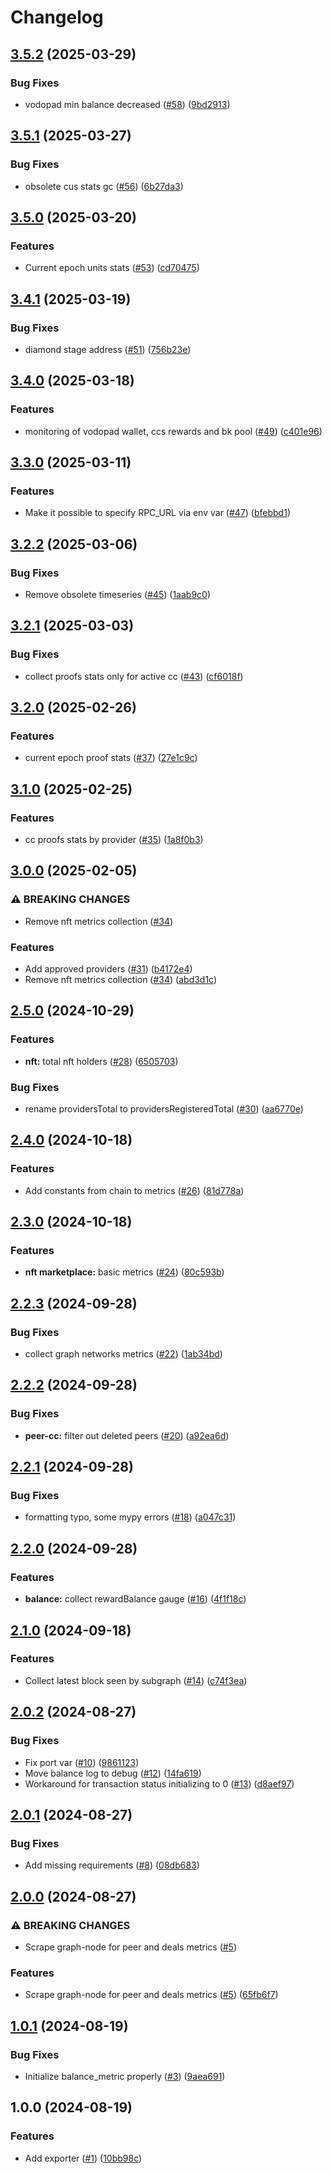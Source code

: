 # Changelog

## [3.5.2](https://github.com/fluencelabs/fluence-network-exporter/compare/v3.5.1...v3.5.2) (2025-03-29)


### Bug Fixes

* vodopad min balance decreased ([#58](https://github.com/fluencelabs/fluence-network-exporter/issues/58)) ([9bd2913](https://github.com/fluencelabs/fluence-network-exporter/commit/9bd29133551a83c485500da0bfe512eb5febef59))

## [3.5.1](https://github.com/fluencelabs/fluence-network-exporter/compare/v3.5.0...v3.5.1) (2025-03-27)


### Bug Fixes

* obsolete cus stats gc ([#56](https://github.com/fluencelabs/fluence-network-exporter/issues/56)) ([6b27da3](https://github.com/fluencelabs/fluence-network-exporter/commit/6b27da3babd794cfd9a77cc5284e51c3d9b4724f))

## [3.5.0](https://github.com/fluencelabs/fluence-network-exporter/compare/v3.4.1...v3.5.0) (2025-03-20)


### Features

* Current epoch units stats ([#53](https://github.com/fluencelabs/fluence-network-exporter/issues/53)) ([cd70475](https://github.com/fluencelabs/fluence-network-exporter/commit/cd70475578f7085a7666a6e4c933ad32696c70a1))

## [3.4.1](https://github.com/fluencelabs/fluence-network-exporter/compare/v3.4.0...v3.4.1) (2025-03-19)


### Bug Fixes

* diamond stage address  ([#51](https://github.com/fluencelabs/fluence-network-exporter/issues/51)) ([756b23e](https://github.com/fluencelabs/fluence-network-exporter/commit/756b23ed1549350596b8e4987f84ebfc02850361))

## [3.4.0](https://github.com/fluencelabs/fluence-network-exporter/compare/v3.3.0...v3.4.0) (2025-03-18)


### Features

* monitoring of vodopad wallet, ccs rewards and bk pool ([#49](https://github.com/fluencelabs/fluence-network-exporter/issues/49)) ([c401e96](https://github.com/fluencelabs/fluence-network-exporter/commit/c401e968c72336d5ca5be8852328591b02b2bcee))

## [3.3.0](https://github.com/fluencelabs/fluence-network-exporter/compare/v3.2.2...v3.3.0) (2025-03-11)


### Features

* Make it possible to specify RPC_URL via env var ([#47](https://github.com/fluencelabs/fluence-network-exporter/issues/47)) ([bfebbd1](https://github.com/fluencelabs/fluence-network-exporter/commit/bfebbd159410617f19540fb9b936cde849f27ce6))

## [3.2.2](https://github.com/fluencelabs/fluence-network-exporter/compare/v3.2.1...v3.2.2) (2025-03-06)


### Bug Fixes

* Remove obsolete timeseries ([#45](https://github.com/fluencelabs/fluence-network-exporter/issues/45)) ([1aab9c0](https://github.com/fluencelabs/fluence-network-exporter/commit/1aab9c0394dbe83e7359053f36e244bfc4157abc))

## [3.2.1](https://github.com/fluencelabs/fluence-network-exporter/compare/v3.2.0...v3.2.1) (2025-03-03)


### Bug Fixes

* collect proofs stats only for active cc ([#43](https://github.com/fluencelabs/fluence-network-exporter/issues/43)) ([cf6018f](https://github.com/fluencelabs/fluence-network-exporter/commit/cf6018f4cf9f52adcb8dacaf05adb035eeedbb85))

## [3.2.0](https://github.com/fluencelabs/fluence-network-exporter/compare/v3.1.0...v3.2.0) (2025-02-26)


### Features

* current epoch proof stats ([#37](https://github.com/fluencelabs/fluence-network-exporter/issues/37)) ([27e1c9c](https://github.com/fluencelabs/fluence-network-exporter/commit/27e1c9c94b7a2b73b41f6e6688114dc2cfbe2325))

## [3.1.0](https://github.com/fluencelabs/fluence-network-exporter/compare/v3.0.0...v3.1.0) (2025-02-25)


### Features

* cc proofs stats by provider ([#35](https://github.com/fluencelabs/fluence-network-exporter/issues/35)) ([1a8f0b3](https://github.com/fluencelabs/fluence-network-exporter/commit/1a8f0b344e6bd8ceadad8eb994091bdf8987a0c8))

## [3.0.0](https://github.com/fluencelabs/fluence-network-exporter/compare/v2.5.0...v3.0.0) (2025-02-05)


### ⚠ BREAKING CHANGES

* Remove nft metrics collection ([#34](https://github.com/fluencelabs/fluence-network-exporter/issues/34))

### Features

* Add approved providers ([#31](https://github.com/fluencelabs/fluence-network-exporter/issues/31)) ([b4172e4](https://github.com/fluencelabs/fluence-network-exporter/commit/b4172e45e1b136a38b250e3c9c996c85634f40f7))
* Remove nft metrics collection ([#34](https://github.com/fluencelabs/fluence-network-exporter/issues/34)) ([abd3d1c](https://github.com/fluencelabs/fluence-network-exporter/commit/abd3d1c6e57317827312ab257a8c773392112d4b))

## [2.5.0](https://github.com/fluencelabs/fluence-network-exporter/compare/v2.4.0...v2.5.0) (2024-10-29)


### Features

* **nft:** total nft holders ([#28](https://github.com/fluencelabs/fluence-network-exporter/issues/28)) ([6505703](https://github.com/fluencelabs/fluence-network-exporter/commit/65057030522902eb6e28b25a0e562741e9ea9447))


### Bug Fixes

* rename providersTotal to providersRegisteredTotal ([#30](https://github.com/fluencelabs/fluence-network-exporter/issues/30)) ([aa6770e](https://github.com/fluencelabs/fluence-network-exporter/commit/aa6770eb3f9d92ac659a6c6554fcd6848de9aa56))

## [2.4.0](https://github.com/fluencelabs/fluence-network-exporter/compare/v2.3.0...v2.4.0) (2024-10-18)


### Features

* Add constants from chain to metrics ([#26](https://github.com/fluencelabs/fluence-network-exporter/issues/26)) ([81d778a](https://github.com/fluencelabs/fluence-network-exporter/commit/81d778a03b88d1fd7d337cae3a869f0a9713251d))

## [2.3.0](https://github.com/fluencelabs/fluence-network-exporter/compare/v2.2.3...v2.3.0) (2024-10-18)


### Features

* **nft marketplace:** basic metrics ([#24](https://github.com/fluencelabs/fluence-network-exporter/issues/24)) ([80c593b](https://github.com/fluencelabs/fluence-network-exporter/commit/80c593bd90798372b1d5872c21df7f6c94f99184))

## [2.2.3](https://github.com/fluencelabs/fluence-network-exporter/compare/v2.2.2...v2.2.3) (2024-09-28)


### Bug Fixes

* collect graph networks metrics ([#22](https://github.com/fluencelabs/fluence-network-exporter/issues/22)) ([1ab34bd](https://github.com/fluencelabs/fluence-network-exporter/commit/1ab34bd9ee88247e4919a54358dbe9e930990e01))

## [2.2.2](https://github.com/fluencelabs/fluence-network-exporter/compare/v2.2.1...v2.2.2) (2024-09-28)


### Bug Fixes

* **peer-cc:** filter out deleted peers ([#20](https://github.com/fluencelabs/fluence-network-exporter/issues/20)) ([a92ea6d](https://github.com/fluencelabs/fluence-network-exporter/commit/a92ea6d0bb4b4b772d15f200880d2963a5adc87a))

## [2.2.1](https://github.com/fluencelabs/fluence-network-exporter/compare/v2.2.0...v2.2.1) (2024-09-28)


### Bug Fixes

* formatting typo, some mypy errors ([#18](https://github.com/fluencelabs/fluence-network-exporter/issues/18)) ([a047c31](https://github.com/fluencelabs/fluence-network-exporter/commit/a047c311c6ff5d2b2bcfb8c3e69a4962b5e00586))

## [2.2.0](https://github.com/fluencelabs/fluence-network-exporter/compare/v2.1.0...v2.2.0) (2024-09-28)


### Features

* **balance:** collect rewardBalance gauge ([#16](https://github.com/fluencelabs/fluence-network-exporter/issues/16)) ([4f1f18c](https://github.com/fluencelabs/fluence-network-exporter/commit/4f1f18c446e32473c55b671c028921e26bf3b70d))

## [2.1.0](https://github.com/fluencelabs/fluence-network-exporter/compare/v2.0.2...v2.1.0) (2024-09-18)


### Features

* Collect latest block seen by subgraph ([#14](https://github.com/fluencelabs/fluence-network-exporter/issues/14)) ([c74f3ea](https://github.com/fluencelabs/fluence-network-exporter/commit/c74f3ea472ea59c4319ef51e9cb3b29de5d12103))

## [2.0.2](https://github.com/fluencelabs/fluence-network-exporter/compare/v2.0.1...v2.0.2) (2024-08-27)


### Bug Fixes

* Fix port var ([#10](https://github.com/fluencelabs/fluence-network-exporter/issues/10)) ([9861123](https://github.com/fluencelabs/fluence-network-exporter/commit/9861123d984f295f6ca4aac561f22e1e739a1713))
* Move balance log to debug ([#12](https://github.com/fluencelabs/fluence-network-exporter/issues/12)) ([14fa619](https://github.com/fluencelabs/fluence-network-exporter/commit/14fa619af76d8022656dfe4c3d23bb085c256c04))
* Workaround for transaction status initializing to 0 ([#13](https://github.com/fluencelabs/fluence-network-exporter/issues/13)) ([d8aef97](https://github.com/fluencelabs/fluence-network-exporter/commit/d8aef974a83997048800fcba3c26d1fb02ebf9c2))

## [2.0.1](https://github.com/fluencelabs/fluence-network-exporter/compare/v2.0.0...v2.0.1) (2024-08-27)


### Bug Fixes

* Add missing requirements ([#8](https://github.com/fluencelabs/fluence-network-exporter/issues/8)) ([08db683](https://github.com/fluencelabs/fluence-network-exporter/commit/08db6836c754ec47cc0c34556e203575257f0a95))

## [2.0.0](https://github.com/fluencelabs/fluence-network-exporter/compare/v1.0.1...v2.0.0) (2024-08-27)


### ⚠ BREAKING CHANGES

* Scrape graph-node for peer and deals metrics ([#5](https://github.com/fluencelabs/fluence-network-exporter/issues/5))

### Features

* Scrape graph-node for peer and deals metrics ([#5](https://github.com/fluencelabs/fluence-network-exporter/issues/5)) ([65fb6f7](https://github.com/fluencelabs/fluence-network-exporter/commit/65fb6f794fbecc2cfcbcd6a0b3b5d1d70259a1bf))

## [1.0.1](https://github.com/fluencelabs/gelato-exporter/compare/v1.0.0...v1.0.1) (2024-08-19)


### Bug Fixes

* Initialize balance_metric properly ([#3](https://github.com/fluencelabs/gelato-exporter/issues/3)) ([9aea691](https://github.com/fluencelabs/gelato-exporter/commit/9aea69180f3d70a4b74546c363d4d63cff4ea3c5))

## 1.0.0 (2024-08-19)


### Features

* Add exporter ([#1](https://github.com/fluencelabs/gelato-exporter/issues/1)) ([10bb98c](https://github.com/fluencelabs/gelato-exporter/commit/10bb98c30aad1f6648475629d65fad771af6fabc))
